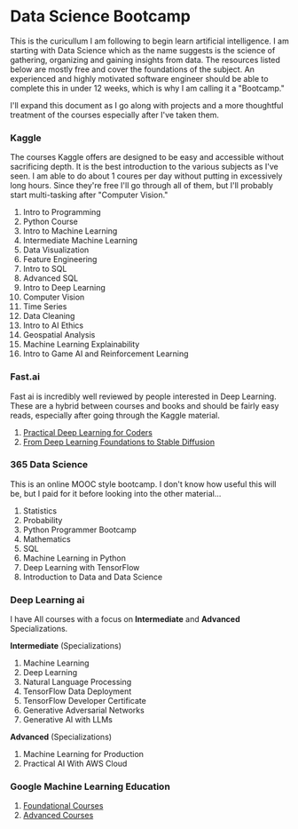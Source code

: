 # Data Science Bootcamp
This is the curicullum I am following to begin learn artificial intelligence. I am starting with Data Science which as the name suggests is the science of gathering, organizing and gaining insights from data. The resources listed below are mostly free and cover the foundations of the subject. An experienced and highly motivated software engineer should be able to complete this in under 12 weeks, which is why I am calling it a "Bootcamp."

I'll expand this document as I go along with projects and a more thoughtful treatment of the courses especially after I've taken them.

### Kaggle
The courses Kaggle offers are designed to be easy and accessible without sacrificing depth. It is the best introduction to the various subjects as I've seen. I am able to do about 1 coures per day without putting in excessively long hours. Since they're free I'll go through all of them, but I'll probably start multi-tasking after "Computer Vision."

1. Intro to Programming
2. Python Course
3. Intro to Machine Learning
4. Intermediate Machine Learning
5. Data Visualization
6. Feature Engineering
7. Intro to SQL
8. Advanced SQL
9. Intro to Deep Learning
10. Computer Vision
11. Time Series
12. Data Cleaning
13. Intro to AI Ethics
14. Geospatial Analysis
15. Machine Learning Explainability
16. Intro to Game AI and Reinforcement Learning

### Fast.ai
Fast ai is incredibly well reviewed by people interested in Deep Learning. These are a hybrid between courses and books and should be fairly easy reads, especially after going through the Kaggle material.
1. [Practical Deep Learning for Coders](https://course.fast.ai/)
2. [From Deep Learning Foundations to Stable Diffusion](https://course.fast.ai/Lessons/part2.html)

### 365 Data Science
This is an online MOOC style bootcamp. I don't know how useful this will be, but I paid for it before looking into the other material...
1. Statistics
2. Probability
3. Python Programmer Bootcamp
4. Mathematics
5. SQL
6. Machine Learning in Python
7. Deep Learning with TensorFlow
8. Introduction to Data and Data Science

### Deep Learning ai
I have All courses with a focus on **Intermediate** and **Advanced** Specializations.

**Intermediate** (Specializations)
1. Machine Learning
2. Deep Learning
3. Natural Language Processing
4. TensorFlow Data Deployment
5. TensorFlow Developer Certificate
6. Generative Adversarial Networks
7. Generative AI with LLMs

**Advanced** (Specializations)
1. Machine Learning for Production
2. Practical AI With AWS Cloud

### Google Machine Learning Education
1. [Foundational Courses](https://developers.google.com/machine-learning/foundational-courses)
2. [Advanced Courses](https://developers.google.com/machine-learning/advanced-courses)